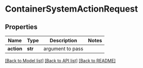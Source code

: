 # ContainerSystemActionRequest

## Properties
Name | Type | Description | Notes
------------ | ------------- | ------------- | -------------
**action** | **str** | argument to pass | 

[[Back to Model list]](../README.md#documentation-for-models) [[Back to API list]](../README.md#documentation-for-api-endpoints) [[Back to README]](../README.md)


